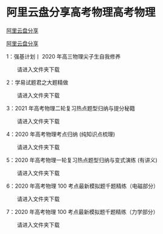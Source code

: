 # 阿里云盘分享高考物理高考物理
[阿里云盘分享](https://www.aliyundrive.com/s/GadHNSsczyP/folder/61e4d889e8836f21814e4216ae5a16bb4c73a8b1) 

 [阿里云盘分享](https://www.aliyundrive.com/s/GadHNSsczyP/folder/61e4d889e8836f21814e4216ae5a16bb4c73a8b1) 

 1：强基计划丨 2020 年高三物理尖子生自我修养

  请进入文件夹下载

2：学易试题君之大题精做

  请进入文件夹下载

3：2021 年高考物理二轮复习热点题型归纳与提分秘籍

  请进入文件夹下载

4：2020 年高考物理考点归纳 (纯知识点梳理)

  请进入文件夹下载

5：2020 年高考物理一轮复习热点题型归纳与变式演练 (有讲义)

  请进入文件夹下载

6：2020 年高考物理 100 考点最新模拟题千题精练（电磁部分）

  请进入文件夹下载

7：2020 年高考物理 100 考点最新模拟题千题精练（力学部分）

  请进入文件夹下载
